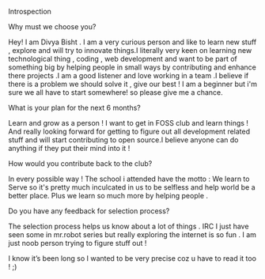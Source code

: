 Introspection

Why must we choose you?

Hey! I am Divya Bisht . I am a very curious person and like to learn new stuff , explore and will try to innovate things.I literally very keen on learning new technological thing , coding , web development and want to be part of something big by helping people in small ways by contributing and enhance there projects .I am a good listener and love working in a team .I believe if there is a problem we should solve it , give our best ! I am a beginner but i'm sure we all have to start somewhere! so please give me a chance.

What is your plan for the next 6 months?

Learn and grow as a person ! I want to get in FOSS club and learn things ! And really looking forward for getting to figure out all development related stuff  and will start contributing to open source.I believe anyone can do anything if they put their mind into it !

How would you contribute back to the club?

In every possible way ! The school i attended have the motto : We learn to Serve  so it's pretty much inculcated in us to be selfless and help world be a better place. Plus we learn so much more by helping people .

Do you have any feedback for selection process?

The selection process helps us know about a lot of things . IRC I just have seen some in mr.robot series but really exploring the internet is so fun .
I am just noob person trying to figure stuff out ! 


I know it’s been long so I wanted to be very precise coz u have to read it too ! ;)
